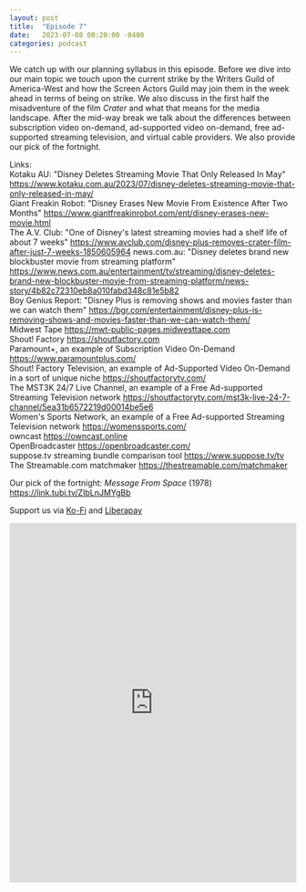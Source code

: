 ```yaml
---
layout: post
title:  "Episode 7"
date:   2023-07-08 00:20:00 -0400
categories: podcast
---
```

We catch up with our planning syllabus in this episode.  Before we dive into our main topic we touch upon the current strike by the Writers Guild of America-West and how the Screen Actors Guild may join them in the week ahead in terms of being on strike.  We also discuss in the first half the misadventure of the film *Crater* and what that means for the media landscape.  After the mid-way break we talk about the differences between subscription video on-demand, ad-supported video on-demand, free ad-supported streaming television, and virtual cable providers.  We also provide our pick of the fortnight.

Links:  
Kotaku AU: "Disney Deletes Streaming Movie That Only Released In May" <https://www.kotaku.com.au/2023/07/disney-deletes-streaming-movie-that-only-released-in-may/>  
Giant Freakin Robot: "Disney Erases New Movie From Existence After Two Months" <https://www.giantfreakinrobot.com/ent/disney-erases-new-movie.html>  
The A.V. Club: "One of Disney's latest streaming movies had a shelf life of about 7 weeks" <https://www.avclub.com/disney-plus-removes-crater-film-after-just-7-weeks-1850605964>
news.com.au: "Disney deletes brand new blockbuster movie from streaming platform" <https://www.news.com.au/entertainment/tv/streaming/disney-deletes-brand-new-blockbuster-movie-from-streaming-platform/news-story/4b82c72310eb8a010fabd348c81e5b82>  
Boy Genius Report: "Disney Plus is removing shows and movies faster than we can watch them" <https://bgr.com/entertainment/disney-plus-is-removing-shows-and-movies-faster-than-we-can-watch-them/>  
Midwest Tape <https://mwt-public-pages.midwesttape.com>  
Shout! Factory <https://shoutfactory.com>  
Paramount+, an example of Subscription Video On-Demand <https://www.paramountplus.com/>  
Shout! Factory Television, an example of Ad-Supported Video On-Demand in a sort of unique niche <https://shoutfactorytv.com/>  
The MST3K 24/7 Live Channel, an example of a Free Ad-supported Streaming Television network <https://shoutfactorytv.com/mst3k-live-24-7-channel/5ea31b6572219d00014be5e6>  
Women's Sports Network, an example of a Free Ad-supported Streaming Television network <https://womenssports.com/>  
owncast <https://owncast.online>  
OpenBroadcaster <https://openbroadcaster.com/>  
suppose.tv streaming bundle comparison tool <https://www.suppose.tv/tv>  
The Streamable.com matchmaker <https://thestreamable.com/matchmaker>  

Our pick of the fortnight: *Message From Space* (1978) <https://link.tubi.tv/ZIbLnJMYgBb>  

Support us via [Ko-Fi](https://ko-fi.com/smkellat) and [Liberapay](https://liberapay.com/smkellat)  

<iframe src="https://embed.acast.com/6410a80dec813e00110faed2?theme=light&font-family=Exo%202&font-src=https%3A%2F%2Ffonts.googleapis.com%2Fcss%3Ffamily%3DExo%2B2&feed=true" frameBorder="0" width="100%" height="630px"></iframe>
